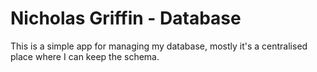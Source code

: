# Nicholas Griffin - Database

This is a simple app for managing my database, mostly it's a centralised place where I can keep the schema.